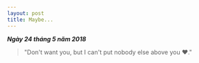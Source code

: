 ```yaml
--- 
layout: post
title: Maybe...
---
```


_**Ngày 24 tháng 5 năm 2018**_

> "Don't want you, but I can't put nobody else above you ❤."
